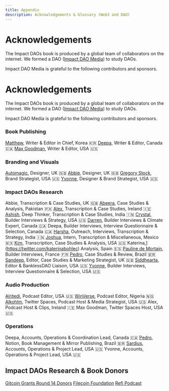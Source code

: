 ```yaml
---
title: Appendix
description: Acknowledgements & Glossary (Web3 and DAO) 
---
```



# Acknowledgements

The Impact DAOs book is produced by a global team of collaborators on the internet. We formed a DAO ([Impact DAO Media](https://twitter.com/impactdaos)) to study DAOs. 

Impact DAO Media is grateful to the following contributors and sponsors. 

# Acknowledgements

The Impact DAOs book is produced by a global team of collaborators on the internet. We formed a DAO ([Impact DAO Media](https://twitter.com/impactdaos)) to study DAOs. 

Impact DAO Media is grateful to the following contributors and sponsors. 


### Book Publishing

[Matthew](https://twitter.com/Value_Strat), Writer & Editor in Chief, Korea 🇰🇷
[Deepa](https://twitter.com/deeparocks), Writer & Editor, Canada 🇨🇦
[Max Goodman](https://twitter.com/maxxgrok), Writer & Editor, USA 🇺🇸


### Branding and Visuals

[Automagic](https://twitter.com/__automagic), Designer, UK 🇬🇧
[Abbie,](https://twitter.com/happyplace888) Designer, UK 🇬🇧
[Gregory Stock](https://www.linkedin.com/in/gregorytstock/), Brand Strategist, USA 🇺🇸
[Yvonne](https://twitter.com/tranimal), Designer & Brand Strategist, USA 🇺🇸



### Impact DAOs Research
Abbie, Transcription & Case Studies, UK 🇬🇧
[Abeera](https://twitter.com/Abeers123), Case Studies & Analysis, Pakistan 🇵🇰
[Alex](https://twitter.com/BlockchangeSol1), Transcription & Case Studies, Ireland 🇮🇪
[Ashish](https://twitter.com/ashisharora27), Deep Thinker, Transcription & Case Studies, India 🇮🇳
[Crystal](https://twitter.com/crystaldstreet), Builder Interviews & Strategy, USA 🇺🇸
[Darren](https://twitter.com/zaldarren), Builder Interviews & Climate Expert, Canada 🇨🇦
Deepa, Builder Interviews, Interview Questionnaire & Selection, Canada 🇨🇦
[Harsha](https://twitter.com/karanth_harsha), Outreach, Interviews, Transcription & Strategy, India 🇮🇳
[Joshua](https://twitter.com/astrocruz_s), Intern, Transcription & Miscellaneous, Mexico 🇲🇽
[Kim](https://www.linkedin.com/in/kimmagsig/), Transcription, Case Studies & Analysis, USA 🇺🇸
Katerina,](https://twitter.com/katerinabohlec) Analysis, Spain 🇪🇸
[Pauline de Mortain](https://twitter.com/Poplinecreation), Builder Interviews, France 🇫🇷
[Pedro](https://twitter.com/parrachia), Case Studies & Review, Brazil 🇧🇷
[Sandeep](https://twitter.com/sandeepdas9179), Editor, Case Studies & Marketing Strategist, UK 🇬🇧
[Siddhearta](https://twitter.com/0xSiddhearta), Editor & BanklessDAO Liaison, USA 🇺🇸
[Yvonne](https://twitter.com/tranimal), Builder Interviews, Interview Questionnaire & Selection, USA 🇺🇸


### Audio Production
[Alritedi](https://twitter.com/AlriteDi), Podcast Editor, USA 🇺🇸
[WinVerse](https://twitter.com/TagboWinner), Podcast Editor, Nigeria 🇳🇬
[Alkohlm](https://twitter.com/alkohlmist), Twitter Spaces, Podcast Host & Media Strategist, USA 🇺🇸
Alex, Podcast Host & Clips, Ireland 🇮🇪
Max Goodman, Twitter Spaces Host, USA 🇺🇸

### Operations
Deepa, Accounts, Operations & Coordination Lead, Canada 🇨🇦
[Pedro](https://twitter.com/parrachia), Notion, Book Management & Mirror Publishing, Brazil 🇧🇷
[Sardius](https://twitter.com/0xSardius), Accounts, Operations & Project Lead, USA 🇺🇸
Yvonne, Accounts, Operations & Project Lead, USA 🇺🇸


## Impact DAOs Research & Book Donors

[Gitcoin Grants Round 14 Donors](https://twitter.com/deeparocks/status/1550168023968796673?s=20)
[Filecoin Foundation](https://twitter.com/FilFoundation)
[Refi Podcast](https://twitter.com/ReFiPodcast/status/1582825215469682688?s=20)
